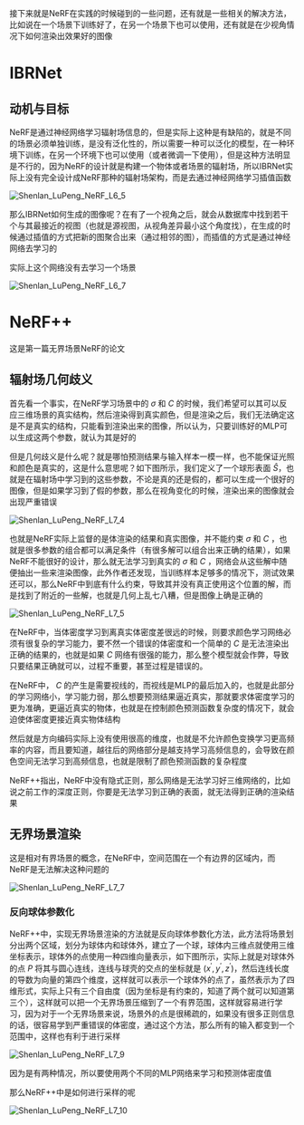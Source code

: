 接下来就是NeRF在实践的时候碰到的一些问题，还有就是一些相关的解决方法，比如说在一个场景下训练好了，在另一个场景下也可以使用，还有就是在少视角情况下如何渲染出效果好的图像

# IBRNet



## 动机与目标

NeRF是通过神经网络学习辐射场信息的，但是实际上这种是有缺陷的，就是不同的场景必须单独训练，是没有泛化性的，所以需要一种可以泛化的模型，在一种环境下训练，在另一个环境下也可以使用（或者微调一下使用），但是这种方法明显是不行的，因为NeRF的设计就是构建一个物体或者场景的辐射场，所以IBRNet实际上没有完全设计成NeRF那种的辐射场架构，而是去通过神经网络学习插值函数

![Shenlan_LuPeng_NeRF_L6_5](./assets/Shenlan_LuPeng_NeRF_L6_5.png)

那么IBRNet如何生成的图像呢？在有了一个视角之后，就会从数据库中找到若干个与其最接近的视图（也就是源视图，从视角差异最小这个角度找），在生成的时候通过插值的方式把新的图聚合出来（通过相邻的图），而插值的方式是通过神经网络去学习的

实际上这个网络没有去学习一个场景

![Shenlan_LuPeng_NeRF_L6_7](./assets/Shenlan_LuPeng_NeRF_L6_7.png)

# NeRF++

这是第一篇无界场景NeRF的论文

## 辐射场几何歧义

首先看一个事实，在NeRF学习场景中的 $\sigma$ 和 $C$ 的时候，我们希望可以其可以反应三维场景的真实结构，然后渲染得到真实颜色，但是渲染之后，我们无法确定这是不是真实的结构，只能看到渲染出来的图像，所以认为，只要训练好的MLP可以生成这两个参数，就认为其是好的

但是几何歧义是什么呢？就是哪怕预测结果与输入样本一模一样，也不能保证光照和颜色是真实的，这是什么意思呢？如下图所示，我们定义了一个球形表面 $\hat{S}$，也就是在辐射场中学习到的这些参数，不论是真的还是假的，都可以生成一个很好的图像，但是如果学习到了假的参数，那么在视角变化的时候，渲染出来的图像就会出现严重错误

![Shenlan_LuPeng_NeRF_L7_4](./assets/Shenlan_LuPeng_NeRF_L7_4.png)

也就是NeRF实际上监督的是体渲染的结果和真实图像，并不能约束 $\sigma$ 和 $C$ ，也就是很多参数的组合都可以满足条件（有很多解可以组合出来正确的结果），如果NeRF不能很好的设计，那么就无法学习到真实的 $\sigma$ 和 $C$ ，网络会从这些解中随便抽出一些来渲染图像，此外作者还发现，当训练样本足够多的情况下，测试效果还可以，那么NeRF中到底有什么约束，导致其并没有真正使用这个位置的解，而是找到了附近的一些解，也就是几何上乱七八糟，但是图像上确是正确的

![Shenlan_LuPeng_NeRF_L7_5](./assets/Shenlan_LuPeng_NeRF_L7_5.png)

在NeRF中，当体密度学习到离真实体密度差很远的时候，则要求颜色学习网络必须有很复杂的学习能力，要不然一个错误的体密度和一个简单的 $C$ 是无法渲染出正确的结果的，也就是如果 $C$ 网络有很强的能力，那么整个模型就会作弊，导致只要结果正确就可以，过程不重要，甚至过程是错误的。

在NeRF中， $C$ 的产生是需要视线的，而视线是MLP的最后加入的，也就是此部分的学习网络小，学习能力弱，那么想要预测结果逼近真实，那就要求体密度学习的更为准确，更逼近真实的物体，也就是在控制颜色预测函数复杂度的情况下，就会迫使体密度更接近真实物体结构

然后就是方向编码实际上没有使用很高的维度，也就是不允许颜色变换学习更高频率的内容，而且要知道，越往后的网络部分是越支持学习高频信息的，会导致在颜色空间无法学习到高频信息，也就是限制了颜色预测函数的复杂程度

NeRF++指出，NeRF中没有隐式正则，那么网络是无法学习好三维网络的，比如说之前工作的深度正则，你要是无法学习到正确的表面，就无法得到正确的渲染结果

## 无界场景渲染

这是相对有界场景的概念，在NeRF中，空间范围在一个有边界的区域内，而NeRF是无法解决这种问题的

![Shenlan_LuPeng_NeRF_L7_7](./assets/Shenlan_LuPeng_NeRF_L7_7.png)

### 反向球体参数化

NeRF++中，实现无界场景渲染的方法就是反向球体参数化方法，此方法将场景划分出两个区域，划分为球体内和球体外，建立了一个球，球体内三维点就使用三维坐标表示，球体外的点使用一种四维向量表示，如下图所示，实际上就是对球体外的点 $P$ 将其与圆心连线，连线与球壳的交点的坐标就是 $(x^\prime,y^\prime,z^\prime)$，然后连线长度的导数为向量的第四个维度，这样就可以表示一个球体外的点了，虽然表示为了四维形式，实际上只有三个自由度（因为坐标是有约束的，知道了两个就可以知道第三个），这样就可以把一个无界场景压缩到了一个有界范围，这样就容易进行学习，因为对于一个无界场景来说，场景外的点是很稀疏的，如果没有很多正则信息的话，很容易学到严重错误的体密度，通过这个方法，那么所有的输入都变到一个范围中，这样也有利于进行采样

![Shenlan_LuPeng_NeRF_L7_9](./assets/Shenlan_LuPeng_NeRF_L7_9.png)

因为是有两种情况，所以要使用两个不同的MLP网络来学习和预测体密度值

那么NeRF++中是如何进行采样的呢

![Shenlan_LuPeng_NeRF_L7_10](./assets/Shenlan_LuPeng_NeRF_L7_10.png)